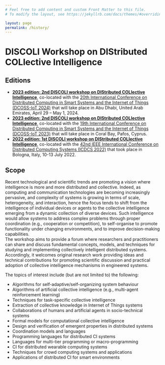 ```yaml
---
# Feel free to add content and custom Front Matter to this file.
# To modify the layout, see https://jekyllrb.com/docs/themes/#overriding-theme-defaults

layout: page
permalink: /history/
---
```


# **DISCOLI** Workshop on **DIS**tributed **COL**lective **I**ntelligence <!-- **** -->

## Editions
- **[2023 edition: 2nd DISCOLI workshop on DIStributed COLlective Intelligence](https://discoli-workshop.github.io/2024)**, co-located with the [20th International Conference on Distributed Computing in Smart Systems and the Internet of Things (DCOSS-IoT 2024)](https://dcoss.org/) that will take place in Abu Dhabi, United Arab Emirates, April 29 – May 1, 2024.
- **[2023 edition: 2nd DISCOLI workshop on DIStributed COLlective Intelligence](https://discoli-workshop.github.io/2023)**, co-located with the [19th International Conference on Distributed Computing in Smart Systems and the Internet of Things (DCOSS-IoT 2023)](https://dcoss.org/) that will take place in Coral Bay, Pafos, Cyprus.
- **[2022 edition: 1st DISCOLI workshop on DIStributed COLlective Intelligence](https://discoli-workshop.github.io/2022)**, co-located with the [42nd IEEE International Conference on Distributed Computing Systems (ICDCS 2022)](https://icdcs2022.icdcs.org/) that took place in Bologna, Italy, 10-13 July 2022.

## Scope

Recent technological and scientific trends are promoting a vision where intelligence is more and more distributed and collective. Indeed, as computing and communication technologies are becoming increasingly pervasive, and complexity of systems is growing in terms of scale, heterogeneity, and interaction, hence the focus tends to shift from the intelligence of individual devices or agents to the collective intelligence emerging from a dynamic collection of diverse devices. Such intelligence would allow systems to address complex problems through proper coordination (e.g., cooperation or competition), to self-organise to promote functionality under changing environments, and to improve decision-making capabilities.  
The workshop aims to provide a forum where researchers and practitioners can share and discuss fundamental concepts, models, and techniques for studying and implementing collectively intelligent distributed systems. Accordingly, it welcomes original research work providing ideas and technical contributions for promoting scientific discussion and practical adoption of collective intelligence mechanisms in engineered systems.

The topics of interest include (but are not limited to) the following:

- Algorithms for self-adaptive/self-organizing system behaviour
- Algorithms of artificial collective intelligence (e.g., multi-agent reinforcement learning)
- Techniques for task-specific collective intelligence
- Extraction of collective knowledge in Internet of Things systems
- Collaborations of humans and artificial agents in socio-technical systems
- Formal models for computational collective intelligence
- Design and verification of emergent properties in distributed systems
- Coordination models and languages
- Programming languages for distributed CI systems
- Languages for multi-tier programming or macro-programming
- CI for distributed wearable computing systems
- Techniques for crowd computing systems and applications
- Applications of distributed CI for smart environments
